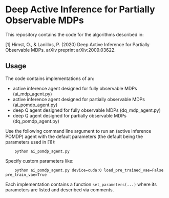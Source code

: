 # Deep Active Inference for Partially Observable MDPs

This repository contains the code for the algorithms described in:

[1] Himst, O., & Lanillos, P. (2020) Deep Active Inference for Partially Observable MDPs. arXiv preprint arXiv:2009.03622.

## Usage
The code contains implementations of an:
- active inference agent designed for fully observable MDPs (ai_mdp_agent.py)
- active inference agent designed for partially observable MDPs (ai_pomdp_agent.py)
- deep Q agent designed for fully observable MDPs (dq_mdp_agent.py)
- deep Q agent designed for partially observable MDPs (dq_pomdp_agent.py)

Use the following command line argument to run an (active inference POMDP) agent with the default parameters (the default being the parameters used in [1]):

```
	python ai_pomdp_agent.py
```

Specify custom parameters like:

```
	python ai_pomdp_agent.py device=cuda:0 load_pre_trained_vae=False pre_train_vae=True
```

Each implementation contains a function ```set_parameters(...)``` where its parameters are listed and described via comments.
